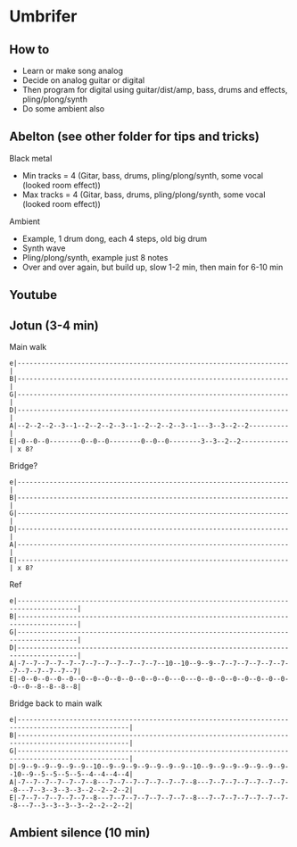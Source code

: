 # Umbrifer

## How to

* Learn or make song analog
* Decide on analog guitar or digital
* Then program for digital using guitar/dist/amp, bass, drums and effects, pling/plong/synth
* Do some ambient also

## Abelton (see other folder for tips and tricks)

Black metal

* Min tracks = 4 (Gitar, bass, drums, pling/plong/synth, some vocal (looked room effect))
* Max tracks = 4 (Gitar, bass, drums, pling/plong/synth, some vocal (looked room effect))

Ambient

* Example, 1 drum dong, each 4 steps, old big drum
* Synth wave
* Pling/plong/synth, example just 8 notes
* Over and over again, but build up, slow 1-2 min, then main for 6-10 min

## Youtube

## Jotun (3-4 min)

Main walk

```
e|--------------------------------------------------------------------|
B|--------------------------------------------------------------------|
G|--------------------------------------------------------------------|
D|--------------------------------------------------------------------|
A|--2--2--2--3--1--2--2--2--3--1--2--2--2--3--1---3--3--2--2----------|
E|-0--0--0--------0--0--0--------0--0--0--------3--3--2--2------------| x 8?

```
Bridge?

```
e|--------------------------------------------------------------------|
B|--------------------------------------------------------------------|
G|--------------------------------------------------------------------|
D|--------------------------------------------------------------------|
A|--------------------------------------------------------------------|
E|--------------------------------------------------------------------| x 8?

```
Ref

```
e|-------------------------------------------------------------------------------------|
B|-------------------------------------------------------------------------------------|
G|-------------------------------------------------------------------------------------|
D|-------------------------------------------------------------------------------------|
A|-7--7--7--7--7--7--7--7--7--7--7--7--10--10--9--9--7--7--7--7--7--7--7--7--7--7--7--7|
E|-0--0--0--0--0--0--0--0--0--0--0--0--0---0---0--0--0--0--0--0--0--0--0--0--8--8--8--8|

```
Bridge back to main walk

```
e|--------------------------------------------------------------------------------------------------|
B|--------------------------------------------------------------------------------------------------|
G|--------------------------------------------------------------------------------------------------|
D|-9--9--9--9--9--9--10--9--9--9--9--9--9--9--10--9--9--9--9--9--9--9--10--9--5--5--5--5--4--4--4--4|
A|-7--7--7--7--7--7--8---7--7--7--7--7--7--7--8---7--7--7--7--7--7--7--8---7--3--3--3--3--2--2--2--2|
E|-7--7--7--7--7--7--8---7--7--7--7--7--7--7--8---7--7--7--7--7--7--7--8---7--3--3--3--3--2--2--2--2|

```

## Ambient silence (10 min)